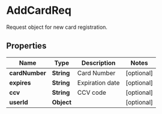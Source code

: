 

# AddCardReq

Request object for new card registration.
## Properties

Name | Type | Description | Notes
------------ | ------------- | ------------- | -------------
**cardNumber** | **String** | Card Number |  [optional]
**expires** | **String** | Expiration date |  [optional]
**ccv** | **String** | CCV code |  [optional]
**userId** | **Object** |  |  [optional]



